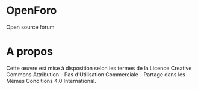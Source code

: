 # OpenForo

Open source forum

# A propos

Cette œuvre est mise à disposition selon les termes de la Licence Creative Commons Attribution - Pas d’Utilisation Commerciale - Partage dans les Mêmes Conditions 4.0 International.